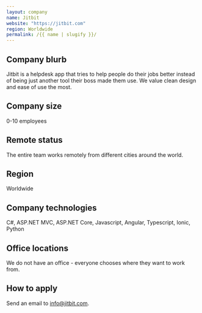```yaml
---
layout: company
name: Jitbit
website: "https://jitbit.com"
region: Worldwide
permalink: /{{ name | slugify }}/
---
```


## Company blurb

Jitbit is a helpdesk app that tries to help people do their jobs better instead of being just another tool their boss made them use. We value clean design and ease of use the most.

## Company size

0-10 employees

## Remote status

The entire team works remotely from different cities around the world.

## Region

Worldwide

## Company technologies

C#, ASP.NET MVC, ASP.NET Core, Javascript, Angular, Typescript, Ionic, Python

## Office locations

We do not have an office - everyone chooses where they want to work from.

## How to apply

Send an email to info@jitbit.com.